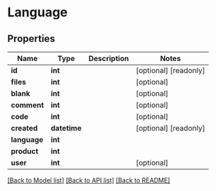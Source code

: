 # Language

## Properties
Name | Type | Description | Notes
------------ | ------------- | ------------- | -------------
**id** | **int** |  | [optional] [readonly] 
**files** | **int** |  | [optional] 
**blank** | **int** |  | [optional] 
**comment** | **int** |  | [optional] 
**code** | **int** |  | [optional] 
**created** | **datetime** |  | [optional] [readonly] 
**language** | **int** |  | 
**product** | **int** |  | 
**user** | **int** |  | [optional] 

[[Back to Model list]](../README.md#documentation-for-models) [[Back to API list]](../README.md#documentation-for-api-endpoints) [[Back to README]](../README.md)


